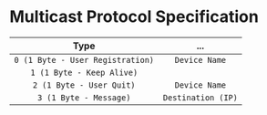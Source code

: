 # Multicast Protocol Specification

| Type | ... |
| :---: | :---: |
| `0 (1 Byte - User Registration)` | `Device Name` |
| `1 (1 Byte - Keep Alive)` |
| `2 (1 Byte - User Quit)` | `Device Name` |
| `3 (1 Byte - Message)` | `Destination (IP)` | `From (Device Name)` |
